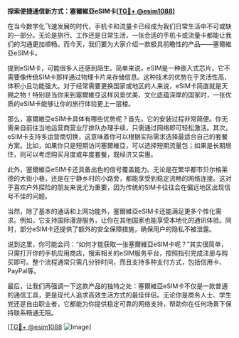 **探索便捷通信新方式：塞爾維亞eSIM卡[[TG💪+ @esim1088](https://t.me/s/esim1088)]**

在当今数字化飞速发展的时代，手机卡和流量卡已经成为我们日常生活中不可或缺的一部分。无论是旅行、工作还是日常生活，一张合适的手机卡或流量卡都能让我们的沟通更加顺畅。而今天，我们要为大家介绍一款极具前瞻性的产品——塞爾維亞eSIM卡。

提到eSIM卡，可能很多人还感到陌生。简单来说，eSIM是一种嵌入式芯片，它不需要像传统SIM卡那样通过物理卡片来存储信息。这种技术的优势在于灵活性高、体积小且功能强大。对于经常需要更换国家或地区的人来说，eSIM卡简直就是天赐之物！特别是当你来到塞爾維亞这样风景优美、文化底蕴深厚的国家时，一张优质的eSIM卡能够让你的旅行体验更上一层楼。

那么，塞爾維亞eSIM卡具体有哪些优势呢？首先，它的安装过程非常简便。你无需亲自前往当地运营商营业厅排队办理手续，只需通过网络即可轻松激活。其次，eSIM卡支持多运营商切换，这意味着你可以根据实际需求选择最适合自己的套餐方案。比如，如果你只是短期访问塞爾維亞，可以选择短期流量包；如果是长期居住，则可以考虑购买月度或年度套餐，既经济又实惠。

此外，塞爾維亞eSIM卡还具备出色的信号覆盖能力。无论是在繁华都市贝尔格莱德的大街小巷，还是在宁静乡村的小路旁，都能享受到稳定流畅的网络连接。这对于喜欢户外探险的朋友来说尤为重要，因为传统的SIM卡往往会在偏远地区出现信号不佳的问题。

当然，除了基本的通话和上网功能外，塞爾維亞eSIM卡还能满足更多个性化需求。例如，它支持国际漫游服务，让你在其他国家也能享受本地化的通讯体验。同时，部分eSIM卡还提供了额外的安全保障措施，确保用户的隐私不被泄露。

说到这里，你可能会问：“如何才能获取一张塞爾維亞eSIM卡呢？”其实很简单，只需打开你的手机应用商店，搜索相关的eSIM服务平台，按照指引完成注册与购买即可。整个流程通常只需几分钟时间，而且支持多种支付方式，包括信用卡、PayPal等。

最后，让我们再强调一下这款产品的独特之处：塞爾維亞eSIM卡不仅是一款普通的通信工具，更是现代人追求高效生活方式的最佳伴侣。无论你是商务人士、学生党还是自由职业者，它都能为你提供稳定可靠的网络支持，帮助你在任何场景下保持联系畅通无阻。

[[TG💪+ @esim1088](https://t.me/s/esim1088) ![Image](https://i.postimg.cc/4NQfJmqS/Snipaste-2025-05-13-00-14-12.png)]